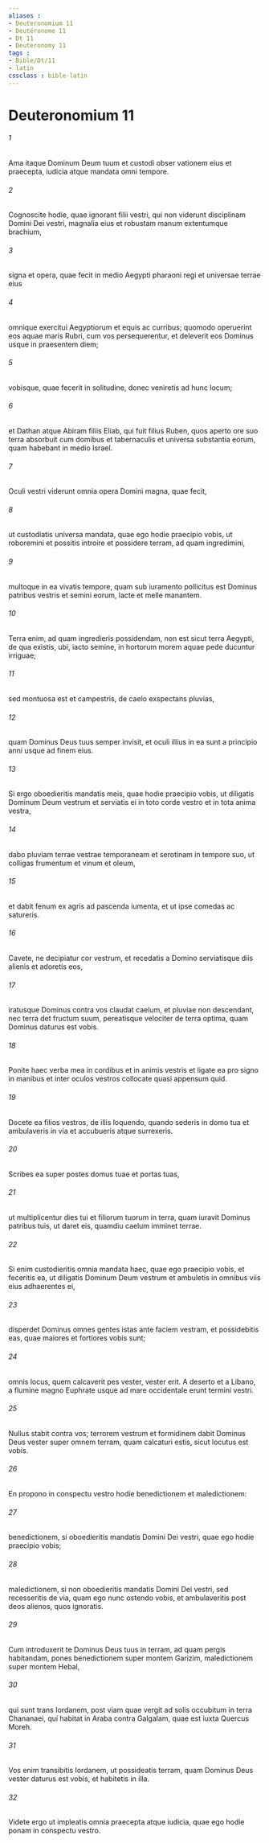 ```yaml
---
aliases : 
- Deuteronomium 11
- Deutéronome 11
- Dt 11
- Deuteronomy 11
tags : 
- Bible/Dt/11
- latin
cssclass : bible-latin
---
```


# Deuteronomium 11

###### 1
Ama itaque Dominum Deum tuum et custodi obser vationem eius et praecepta, iudicia atque mandata omni tempore.
###### 2
Cognoscite hodie, quae ignorant filii vestri, qui non viderunt disciplinam Domini Dei vestri, magnalia eius et robustam manum extentumque brachium, 
###### 3
signa et opera, quae fecit in medio Aegypti pharaoni regi et universae terrae eius 
###### 4
omnique exercitui Aegyptiorum et equis ac curribus; quomodo operuerint eos aquae maris Rubri, cum vos persequerentur, et deleverit eos Dominus usque in praesentem diem; 
###### 5
vobisque, quae fecerit in solitudine, donec veniretis ad hunc locum; 
###### 6
et Dathan atque Abiram filiis Eliab, qui fuit filius Ruben, quos aperto ore suo terra absorbuit cum domibus et tabernaculis et universa substantia eorum, quam habebant in medio Israel.
###### 7
Oculi vestri viderunt omnia opera Domini magna, quae fecit, 
###### 8
ut custodiatis universa mandata, quae ego hodie praecipio vobis, ut roboremini et possitis introire et possidere terram, ad quam ingredimini, 
###### 9
multoque in ea vivatis tempore, quam sub iuramento pollicitus est Dominus patribus vestris et semini eorum, lacte et melle manantem. 
###### 10
Terra enim, ad quam ingredieris possidendam, non est sicut terra Aegypti, de qua existis, ubi, iacto semine, in hortorum morem aquae pede ducuntur irriguae; 
###### 11
sed montuosa est et campestris, de caelo exspectans pluvias, 
###### 12
quam Dominus Deus tuus semper invisit, et oculi illius in ea sunt a principio anni usque ad finem eius.
###### 13
Si ergo oboedieritis mandatis meis, quae hodie praecipio vobis, ut diligatis Dominum Deum vestrum et serviatis ei in toto corde vestro et in tota anima vestra, 
###### 14
dabo pluviam terrae vestrae temporaneam et serotinam in tempore suo, ut colligas frumentum et vinum et oleum, 
###### 15
et dabit fenum ex agris ad pascenda iumenta, et ut ipse comedas ac satureris. 
###### 16
Cavete, ne decipiatur cor vestrum, et recedatis a Domino serviatisque diis alienis et adoretis eos, 
###### 17
iratusque Dominus contra vos claudat caelum, et pluviae non descendant, nec terra det fructum suum, pereatisque velociter de terra optima, quam Dominus daturus est vobis.
###### 18
Ponite haec verba mea in cordibus et in animis vestris et ligate ea pro signo in manibus et inter oculos vestros collocate quasi appensum quid. 
###### 19
Docete ea filios vestros, de illis loquendo, quando sederis in domo tua et ambulaveris in via et accubueris atque surrexeris. 
###### 20
Scribes ea super postes domus tuae et portas tuas, 
###### 21
ut multiplicentur dies tui et filiorum tuorum in terra, quam iuravit Dominus patribus tuis, ut daret eis, quamdiu caelum imminet terrae. 
###### 22
Si enim custodieritis omnia mandata haec, quae ego praecipio vobis, et feceritis ea, ut diligatis Dominum Deum vestrum et ambuletis in omnibus viis eius adhaerentes ei, 
###### 23
disperdet Dominus omnes gentes istas ante faciem vestram, et possidebitis eas, quae maiores et fortiores vobis sunt; 
###### 24
omnis locus, quem calcaverit pes vester, vester erit. A deserto et a Libano, a flumine magno Euphrate usque ad mare occidentale erunt termini vestri. 
###### 25
Nullus stabit contra vos; terrorem vestrum et formidinem dabit Dominus Deus vester super omnem terram, quam calcaturi estis, sicut locutus est vobis.
###### 26
En propono in conspectu vestro hodie benedictionem et maledictionem: 
###### 27
benedictionem, si oboedieritis mandatis Domini Dei vestri, quae ego hodie praecipio vobis; 
###### 28
maledictionem, si non oboedieritis mandatis Domini Dei vestri, sed recesseritis de via, quam ego nunc ostendo vobis, et ambulaveritis post deos alienos, quos ignoratis. 
###### 29
Cum introduxerit te Dominus Deus tuus in terram, ad quam pergis habitandam, pones benedictionem super montem Garizim, maledictionem super montem Hebal, 
###### 30
qui sunt trans Iordanem, post viam quae vergit ad solis occubitum in terra Chananaei, qui habitat in Araba contra Galgalam, quae est iuxta Quercus Moreh. 
###### 31
Vos enim transibitis Iordanem, ut possideatis terram, quam Dominus Deus vester daturus est vobis, et habitetis in illa. 
###### 32
Videte ergo ut impleatis omnia praecepta atque iudicia, quae ego hodie ponam in conspectu vestro.
